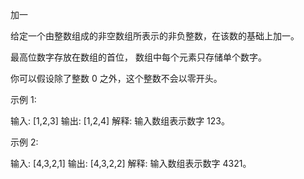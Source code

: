 加一
  
  给定一个由整数组成的非空数组所表示的非负整数，在该数的基础上加一。
  
  最高位数字存放在数组的首位， 数组中每个元素只存储单个数字。
  
  你可以假设除了整数 0 之外，这个整数不会以零开头。
  
  示例 1:
  
  输入: [1,2,3]
  输出: [1,2,4]
  解释: 输入数组表示数字 123。
  
  示例 2:
  
  输入: [4,3,2,1]
  输出: [4,3,2,2]
  解释: 输入数组表示数字 4321。
  
